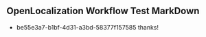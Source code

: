 ## OpenLocalization Workflow Test MarkDown
* be55e3a7-b1bf-4d31-a3bd-58377f157585 thanks!

<!--HONumber=Aug16_HO3-->


